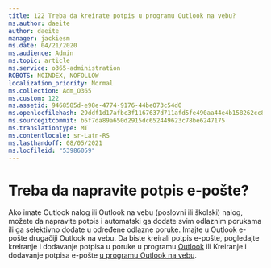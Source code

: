 ```yaml
---
title: 122 Treba da kreirate potpis u programu Outlook na vebu?
ms.author: daeite
author: daeite
manager: jackiesm
ms.date: 04/21/2020
ms.audience: Admin
ms.topic: article
ms.service: o365-administration
ROBOTS: NOINDEX, NOFOLLOW
localization_priority: Normal
ms.collection: Adm_O365
ms.custom: 122
ms.assetid: 9468585d-e98e-4774-9176-44be073c54d0
ms.openlocfilehash: 29ddf1d17afbc3f1167637d711afd5fe490aa44e4b158262cc891f0632c81c8c
ms.sourcegitcommit: b5f7da89a650d2915dc652449623c78be6247175
ms.translationtype: MT
ms.contentlocale: sr-Latn-RS
ms.lasthandoff: 08/05/2021
ms.locfileid: "53986059"
---
```

# <a name="need-to-create-an-email-signature"></a>Treba da napravite potpis e-pošte?

Ako imate Outlook nalog ili Outlook na vebu (poslovni ili školski) nalog, možete da napravite potpis i automatski ga dodate svim odlaznim porukama ili ga selektivno dodate u određene odlazne poruke. Imajte u Outlook e-pošte drugačiji Outlook na vebu. Da biste kreirali potpis e-pošte, pogledajte kreiranje i dodavanje potpisa u poruke u programu [Outlook](https://support.office.com/article/8ee5d4f4-68fd-464a-a1c1-0e1c80bb27f2.aspx) ili Kreiranje i dodavanje potpisa e-pošte [u programu Outlook na vebu](https://support.office.com/article/5ff9dcfd-d3f1-447b-b2e9-39f91b074ea3.aspx).

